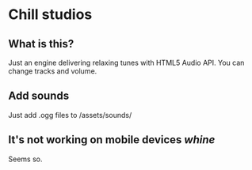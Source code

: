 # Chill studios

## What is this?
Just an engine delivering relaxing tunes with HTML5 Audio API. You can change tracks and volume.

## Add sounds
Just add .ogg files to /assets/sounds/

## It's not working on mobile devices *whine*
Seems so.
